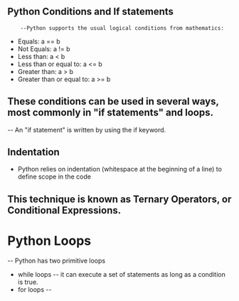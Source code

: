 ##  Python Conditions and If statements
        --Python supports the usual logical conditions from mathematics:

- Equals: a == b
- Not Equals: a != b
- Less than: a < b
- Less than or equal to: a <= b
- Greater than: a > b
- Greater than or equal to: a >= b

##  These conditions can be used in several ways, most commonly in "if statements" and loops.

 --  An "if statement" is written by using the if keyword.

## Indentation
- Python relies on indentation (whitespace at the beginning of a line) to define scope in the code

## This technique is known as Ternary Operators, or Conditional Expressions.

# Python Loops
 -- Python has two primitive loops
- while loops 
    -- it can execute a set of statements as long as a condition is true.
- for loops 
 --


 